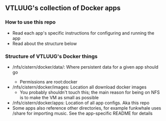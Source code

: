 ## VTLUUG's collection of Docker apps


### How to use this repo

* Read each app's specific instructions for configuring and running the app
* Read about the structure below


### Structure of VTLUUG's Docker things

* /nfs/cistern/docker/data/<app>: Where persistent data for a given app should go
    * Permissions are root:docker
* /nfs/cistern/docker/images: Location all download docker images
    * You probably shouldn't touch this; the main reason for being on NFS is to make the VM as small as possible
* /nfs/cistern/docker/apps: Location of all app configs. Aka this repo
* Some apps also reference other directories, for example funkwhale uses /share for importing music. See the app-specific README for details
